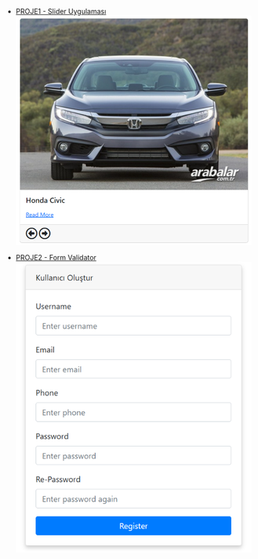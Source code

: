 - [PROJE1 - Slider Uygulaması](./PROJE1-SliderUygulamasi)  
  ![PROJE1 Slider](./images/1.PNG)

- [PROJE2 - Form Validator](./PROJE2-FormValidator)  
  ![PROJE2 Form Validator](./images/2.PNG)
